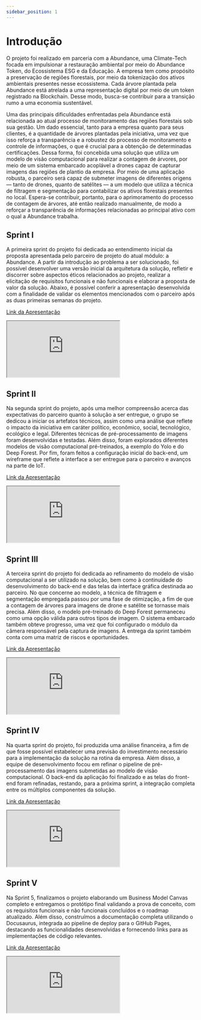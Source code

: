 ```yaml
---
sidebar_position: 1
---
```


# Introdução

O projeto foi realizado em parceria com a Abundance, uma Climate-Tech focada em impulsionar a restauração ambiental por meio do Abundance Token, do Ecossistema ESG e da Educação. A empresa tem como propósito a preservação de regiões florestais, por meio da tokenização dos ativos ambientais presentes nesse ecossistema. Cada árvore plantada pela Abundance está atrelada a uma representação digital por meio de um token registrado na Blockchain. Desse modo, busca-se contribuir para a transição rumo a uma economia sustentável.

Uma das principais dificuldades enfrentadas pela Abundance está relacionada ao atual processo de monitoramento das regiões florestais sob sua gestão. Um dado essencial, tanto para a empresa quanto para seus clientes, é a quantidade de árvores plantadas pela iniciativa, uma vez que isso reforça a transparência e a robustez do processo de monitoramento e controle de informações, o que é crucial para a obtenção de determinadas certificações. Dessa forma, foi concebida uma solução que utiliza um modelo de visão computacional para realizar a contagem de árvores, por meio de um sistema embarcado acoplável a drones capaz de capturar imagens das regiões de plantio da empresa. Por meio de uma aplicação robusta, o parceiro será capaz de submeter imagens de diferentes origens — tanto de drones, quanto de satélites — a um modelo que utiliza a técnica de filtragem e segmentação para contabilizar os ativos florestais presentes no local. Espera-se contribuir, portanto, para o aprimoramento do processo de contagem de árvores, até então realizado manualmente, de modo a reforçar a transparência de informações relacionadas ao principal ativo com o qual a Abundance trabalha.

## Sprint I

A primeira sprint do projeto foi dedicada ao entendimento inicial da proposta apresentada pelo parceiro de projeto do atual módulo: a Abundance. A partir da introdução ao problema a ser solucionado, foi possível desenvolver uma versão inicial da arquitetura da solução, refletir e discorrer sobre aspectos éticos relacionados ao projeto, realizar a elicitação de requisitos funcionais e não funcionais e elaborar a proposta de valor da solução. Abaixo, é possível conferir a apresentação desenvolvida com a finalidade de validar os elementos mencionados com o parceiro após as duas primeiras semanas do projeto.

[Link da Apresentação](https://www.canva.com/design/DAGNpmUOvWY/Gw6Dxmuhb92pNnTuBn0p7w/view?utm_content=DAGNpmUOvWY&utm_campaign=designshare&utm_medium=link&utm_source=editor)


<iframe loading="lazy"
    style={{ display: 'block', margin: 'auto', width: '100%', height: '66vh' }}
    src="https:&#x2F;&#x2F;www.canva.com&#x2F;design&#x2F;DAGNpmUOvWY&#x2F;sLBiKmd1eifRcLapwvwGMQ&#x2F;view?embed">
</iframe>

## Sprint II

Na segunda sprint do projeto, após uma melhor compreensão acerca das expectativas do parceiro quanto à solução a ser entregue, o grupo se dedicou a iniciar os artefatos técnicos, assim como uma análise que reflete o impacto da iniciativa em caráter político, econômico, social, tecnológico, ecológico e legal. Diferentes técnicas de pré-processamento de imagens foram desenvolvidas e testadas. Além disso, foram explorados diferentes modelos de visão computacional pré-treinados, a exemplo do Yolo e do Deep Forest. Por fim, foram feitos a configuração inicial do back-end, um wireframe que reflete a interface a ser entregue para o parceiro e avanços na parte de IoT.

[Link da Apresentação](https://www.canva.com/design/DAGOq_xx3ew/MySbNL7Xq7jQawBKOJSjwg/view?utm_content=DAGOq_xx3ew&utm_campaign=designshare&utm_medium=link&utm_source=editor)

<iframe loading="lazy"
    style={{ display: 'block', margin: 'auto', width: '100%', height: '66vh' }}
    src="https:&#x2F;&#x2F;www.canva.com&#x2F;design&#x2F;DAGOq_xx3ew&#x2F;CoKnZH9W0i4J-JkrzlFbrQ&#x2F;view?embed">
</iframe>

## Sprint III

A terceira sprint do projeto foi dedicada ao refinamento do modelo de visão computacional a ser utilizado na solução, bem como à continuidade do desenvolvimento do back-end e das telas da interface gráfica destinada ao parceiro. No que concerne ao modelo, a técnica de filtragem e segmentação empregada passou por uma fase de otimização, a fim de que a contagem de árvores para imagens de drone e satélite se tornasse mais precisa. Além disso, o modelo pré-treinado do Deep Forest permaneceu como uma opção válida para outros tipos de imagem. O sistema embarcado também obteve progresso, uma vez que foi configurado o módulo da câmera responsável pela captura de imagens. A entrega da sprint também conta com uma matriz de riscos e oportunidades.

[Link da Apresentação](https://www.canva.com/design/DAGQSCSuBtE/6tyOzo8CLOO-KwYEjYuZBQ/view?utm_content=DAGQSCSuBtE&utm_campaign=designshare&utm_medium=link&utm_source=editor)

<iframe loading="lazy"
    style={{ display: 'block', margin: 'auto', width: '100%', height: '66vh' }}
    src="https:&#x2F;&#x2F;www.canva.com&#x2F;design&#x2F;DAGQSCSuBtE&#x2F;k_o24i_FEs8oyepbN0qYOw&#x2F;view?embed">
</iframe>

## Sprint IV

Na quarta sprint do projeto, foi produzida uma análise financeira, a fim de que fosse possível estabelecer uma previsão do investimento necessário para a implementação da solução na rotina da empresa. Além disso, a equipe de desenvolvimento focou em refinar o pipeline de pré-processamento das imagens submetidas ao modelo de visão computacional. O back-end da aplicação foi finalizado e as telas do front-end foram refinadas, restando, para a próxima sprint, a integração completa entre os múltiplos componentes da solução.

[Link da Apresentação](https://www.canva.com/design/DAGR3VpNoA8/awAvnATskHF7mnkez3gPhg/view?utm_content=DAGR3VpNoA8&utm_campaign=designshare&utm_medium=link&utm_source=editor)

<iframe loading="lazy"
    style={{ display: 'block', margin: 'auto', width: '100%', height: '66vh' }}
    src="https://www.canva.com/design/DAGR3VpNoA8/28rJrZwGOn3LgoOFcpyXqQ/view?embed">
</iframe>

## Sprint V

Na Sprint 5, finalizamos o projeto elaborando um Business Model Canvas completo e entregamos o protótipo final validando a prova de conceito, com os requisitos funcionais e não funcionais concluídos e o roadmap atualizado. Além disso, construímos a documentação completa utilizando o Docusaurus, integrada ao pipeline de deploy para o GitHub Pages, destacando as funcionalidades desenvolvidas e fornecendo links para as implementações de código relevantes.

[Link da Apresentação](https://www.canva.com/design/DAGTKfz6sww/hko0CbC4UWTGTMRiyDhPIw/view?utm_content=DAGTKfz6sww&utm_campaign=designshare&utm_medium=link&utm_source=editor)

<iframe loading="lazy"
    style={{ display: 'block', margin: 'auto', width: '100%', height: '66vh' }}
    src="https://www.canva.com/design/DAGTKfz6sww/qQFf5bXtzVBXWJ-XHx2huQ/view?embed">
</iframe>
